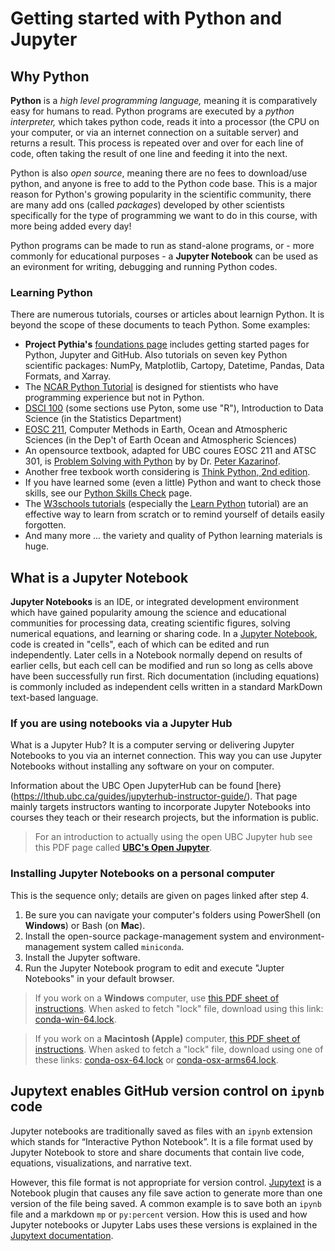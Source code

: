 # Getting started with Python and Jupyter

## Why Python

**Python** is a *high level programming language,* meaning it is comparatively easy for humans to read. Python programs are executed by a *python interpreter,* which takes python code, reads it into a processor (the CPU on your computer, or via an internet connection on a suitable server) and returns a result. This process is repeated over and over for each line of code, often taking the result of one line and feeding it into the next.

Python is also *open source*, meaning there are no fees to download/use python, and anyone is free to add to the Python code base. This is a major reason for Python's growing popularity in the scientific community, there are many add ons (called *packages*) developed by other scientists specifically for the type of programming we want to do in this course, with more being added every day!

Python programs can be made to run as stand-alone programs, or - more commonly for educational purposes - a **Jupyter Notebook** can be used as an evironment for writing, debugging and running Python codes.

### Learning Python

There are numerous tutorials, courses or articles about learnign Python. It is beyond the scope of these documents to teach Python. Some examples:

* **Project Pythia's** [foundations page](https://foundations.projectpythia.org/landing-page.html) includes getting started pages for Python, Jupyter and GitHub. Also tutorials on seven key Python scientific packages: NumPy, Matplotlib, Cartopy, Datetime, Pandas, Data Formats, and Xarray.
* The [NCAR Python Tutorial](https://ncar.github.io/python-tutorial/index.html) is designed for stientists who have programming experience but not in Python.
* [DSCI 100](https://www.stat.ubc.ca/course-lookup?field_course_subject_value=dsci&field_course_code_value=&field_course_detail_code_value=&field_course_category_tid=All) (some sections use Pyton, some use "R"), Introduction to Data Science (in the Statistics Department)
* [EOSC 211](https://www.eoas.ubc.ca/academics/courses/eosc211), Computer Methods in Earth, Ocean and Atmospheric Sciences (in the Dep't of Earth Ocean and Atmospheric Sciences)
* An opensource textbook, adapted for  UBC coures EOSC 211 and ATSC 301, is [Problem Solving with Python](https://problemsolvingwithpython.com/) by by Dr. [Peter Kazarinof](https://github.com/ProfessorKazarinoff).
* Another free texbook worth considering is [Think Python, 2nd edition](https://greenteapress.com/wp/think-python-2e/).
* If you have learned some (even a little) Python and want to check those skills, see our [Python Skills Check](SkillsCheck-solns.ipynb) page.
* The [W3schools tutorials](https://www.w3schools.com/) (especially the [Learn Python](https://www.w3schools.com/python/default.asp) tutorial) are an effective way to learn from scratch or to remind yourself of details easily forgotten.
* And many more ... the variety and quality of Python learning materials is huge.

## What is a Jupyter Notebook

**Jupyter Notebooks** is an IDE, or integrated development environment which have gained popularity amoung the science and educational communities for processing data, creating scientific figures, solving numerical equations, and learning or sharing code. In a [Jupyter Notebook](https://www.jupyter.org/), code is created in "cells", each of which can be edited and run independently. Later cells in a Notebook normally depend on results of earlier cells, but each cell can be modified and run so long as cells above have been successfully run first. Rich documentation (including equations) is commonly included as independent cells written in a standard MarkDown text-based language.

### If you are using notebooks via a Jupyter Hub
What is a Jupyter Hub? It is a computer serving or delivering Jupyter Notebooks to you via an internet connection. This way you can use Jupyter Notebooks without installing any software on your on computer.

Information about the UBC Open JupyterHub can be found [here}(https://lthub.ubc.ca/guides/jupyterhub-instructor-guide/). That page mainly targets instructors wanting to incorporate Jupyter Notebooks into courses they teach or their research projects, but the information is public.

> For an introduction to actually using the open UBC Jupyter hub see this PDF page called **<a href="files\jupyter_open_quickstart.pdf">UBC's Open Jupyter</a>**.

### Installing Jupyter Notebooks on a personal computer

This is the sequence only; details are given on pages linked after step 4.

1. Be sure you can navigate your computer's folders using PowerShell (on **Windows**) or Bash (on **Mac**).
2. Install the open-source package-management system and environment-management system called `miniconda`.
3. Install the Jupyter software.
4. Run the Jupyter Notebook program to edit and execute "Jupter Notebooks" in your default browser.

>If you work on a **Windows** computer, use <a href="files\python-setup_windows_short_2022.pdf">this PDF sheet of instructions</a>. When asked to fetch "lock" file, download using this link: <a href="files\conda-win-64.lock">conda-win-64.lock</a>.

>If you work on a **Macintosh (Apple)** computer, <a href="files\python-setup_macos_short_2022.pdf">this PDF sheet of instructions</a>. When asked to fetch a "lock" file, download using one of these links: <a href="files\conda-osx-64.lock">conda-osx-64.lock</a> or <a href="files\conda-osx-arms64.lock">conda-osx-arms64.lock</a>.

## Jupytext enables GitHub version control on `ipynb` code
Jupyter notebooks are traditionally saved as files with an `ipynb` extension which stands for “Interactive Python Notebook”. It is a file format used by Jupyter Notebook to store and share documents that contain live code, equations, visualizations, and narrative text.

However, this file format is not appropriate for version control. [Jupytext](https://jupytext.readthedocs.io/en/latest/#) is a Notebook plugin that causes any file save action to generate more than one version of the file being saved. A common example is to save both an `ipynb` file and a markdown `mp` or `py:percent` version. How this is used and how Jupyter notebooks or Jupyter Labs uses these versions is explained in the [Jupytext documentation](https://jupytext.readthedocs.io/en/latest/#).
